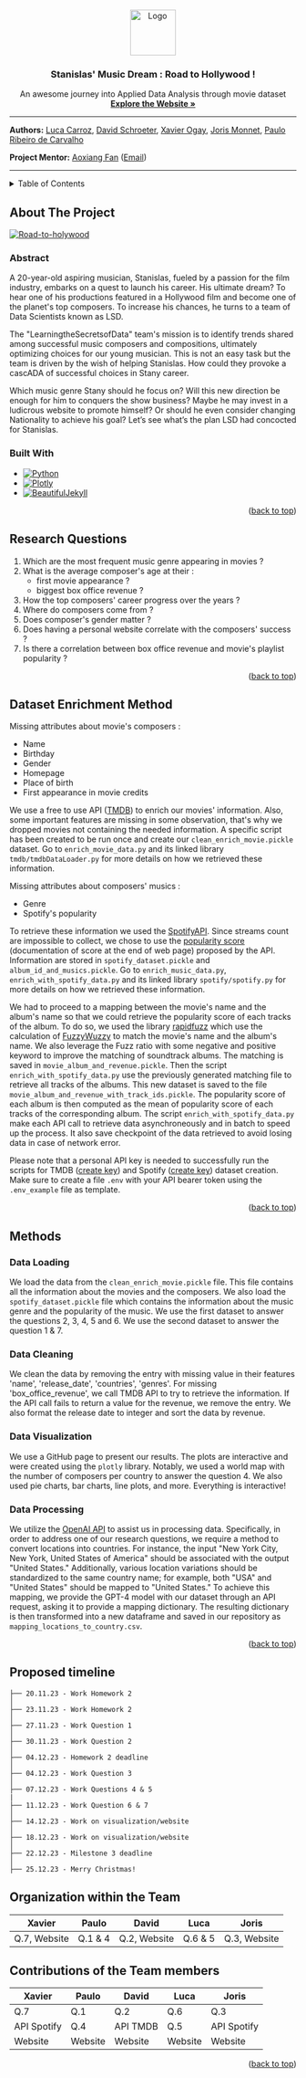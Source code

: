 <!-- Able a quick return to the top page -->
<a name="readme-top"></a>

<!-- PROJECT LOGO -->
<br />
<div align="center">
  <a href="https://github.com/epfl-ada/ada-2023-project-learningthesecretsofdata">
    <img src="assets/img/LSD_trans.png" alt="Logo" width="80" height="80">
  </a>

<h3 align="center">Stanislas' Music Dream : Road to Hollywood !</h3>

  <p align="center">
    An awesome journey into Applied Data Analysis through movie dataset
    <br />
    <a href="https://learningthesecretsofdata.github.io/CS-401_Website/"><strong>Explore the Website »</strong></a>
  </p>
</div>

---

**Authors:** [Luca Carroz](https://people.epfl.ch/emilie.carroz),
[David Schroeter](https://people.epfl.ch/david.schroeter),
[Xavier Ogay](https://people.epfl.ch/xavier.ogay), [Joris Monnet](https://people.epfl.ch/joris.monnet),
[Paulo Ribeiro de Carvalho](https://people.epfl.ch/paulo.ribeirodecarvalho)

**Project Mentor:** [Aoxiang Fan](https://people.epfl.ch/aoxiang.fan) ([Email](mailto:aoxiang.fan@epfl.ch))

---


<!-- TABLE OF CONTENTS -->
<details>
  <summary>Table of Contents</summary>
  <ol>
    <li>
      <a href="#about-the-project">About The Project</a>
      <ul>
        <li><a href="#abstract">Abstract</a></li>
        <li><a href="#built-with">Built With</a></li>
      </ul>
    </li>
    <li><a href="#research-questions">Research Questions</a></li>
    <li><a href="#dataset-enrichment-method">Dataset Enrichment Method</a></li>
    <li>
      <a href="#methods">Methods</a>
      <ul>
        <li><a href="#data-loading">Data Loading</a></li>
        <li><a href="#data-cleaning">Data Cleaning</a></li>
        <li><a href="#data-visualization">Data Visualization</a></li>
        <li><a href="#data-processing">Data Processing</a></li>
      </ul>
    </li>
    <li><a href="#proposed-timeline">Timeline</a></li>
    <li><a href="#organization-within-the-team">Organization within the Team</a></li>
  </ol>
</details>



<!-- ABOUT THE PROJECT -->

## About The Project

[![Road-to-holywood][product-screenshot]](https://learningthesecretsofdata.github.io/CS-401_Website/)

### Abstract

A 20-year-old aspiring musician, Stanislas, fueled by a passion for the film industry, embarks on a quest to launch his
career. His ultimate dream? To hear one of his productions featured in a Hollywood film and become one of the planet's
top composers. To increase his chances, he turns to a team of Data Scientists known as LSD.

The "LearningtheSecretsofData" team's mission is to identify trends shared among successful music composers and
compositions, ultimately
optimizing choices for our young musician. This is not an easy task but the team is driven by the wish of helping
Stanislas. How could they provoke a cascADA of successful choices in Stany career.

Which music genre Stany should he focus on? Will this new direction be enough for him to conquers the show business?
Maybe he may invest in a ludicrous website to promote himself? Or should he even consider changing Nationality to
achieve his goal? Let’s see what’s the plan LSD had concocted for Stanislas.

### Built With

* [![Python][Python.org]][Python-url]
* [![Plotly][Plotly.com]][Plotly-url]
* [![BeautifulJekyll][BeautifulJekyll.com]][BeautifulJekyll-url]

<p align="right">(<a href="#readme-top">back to top</a>)</p>

## Research Questions

1) Which are the most frequent music genre appearing in movies ?
2) What is the average composer's age at their :
    - first movie appearance ?
    - biggest box office revenue ?
3) How the top composers' career progress over the years ?
4) Where do composers come from ?
5) Does composer's gender matter ?
6) Does having a personal website correlate with the composers' success ?
7) Is there a correlation between box office revenue and movie's playlist popularity ?

<p align="right">(<a href="#readme-top">back to top</a>)</p>

## Dataset Enrichment Method

Missing attributes about movie's composers :

- Name
- Birthday
- Gender
- Homepage
- Place of birth
- First appearance in movie credits

We use a free to use API ([TMDB](https://www.themoviedb.org/?language=fr)) to enrich our movies' information. Also, some
important features are missing in some observation, that's why we dropped movies not containing the needed information.
A specific
script has been created to be run once and create our `clean_enrich_movie.pickle` dataset. Go to `enrich_movie_data.py`
and
its linked library `tmdb/tmdbDataLoader.py` for more details on how we retrieved these information.

Missing attributes about composers' musics :

- Genre
- Spotify's popularity

To retrieve these information we used the [SpotifyAPI](https://developer.spotify.com/documentation/web-api). Since
streams count are impossible to collect, we chose to use
the [popularity score](https://developer.spotify.com/documentation/web-api/reference/get-track)
(documentation of score at the end of web page) proposed by the API. Information are stored in `spotify_dataset.pickle`
and `album_id_and_musics.pickle`.
Go to `enrich_music_data.py`, `enrich_with_spotify_data.py` and its linked library `spotify/spotify.py` for more details
on how we retrieved these information.

We had to proceed to a mapping between the movie's name and the album's name so that we could retrieve the popularity
score of each tracks of the album.
To do so, we used the library [rapidfuzz](https://pypi.org/project/rapidfuzz/) which use the calculation
of [FuzzyWuzzy](https://github.com/seatgeek/fuzzywuzzy) to match the movie's name and the album's name.
We also leverage the Fuzz ratio with some negative and positive keyword to improve the matching of soundtrack albums.
The matching is saved in `movie_album_and_revenue.pickle`. Then the script `enrich_with_spotify_data.py` use the
previously generated matching file to retrieve all tracks of the albums. This new dataset is saved to the
file `movie_album_and_revenue_with_track_ids.pickle`.
The popularity score of each album is then computed as the mean of popularity score of each tracks of the corresponding
album.
The script `enrich_with_spotify_data.py` make each API call to retrieve data asynchroneously and in batch to speed up
the process. It also save checkpoint of the data retrieved to avoid losing data in case of network error.

Please note that a personal API key is needed to successfully run the scripts for
TMDB ([create key](https://developer.themoviedb.org/reference/intro/getting-started))
and Spotify ([create key](https://developer.spotify.com/documentation/web-api/tutorials/getting-started)) dataset
creation.
Make sure to create a file `.env` with your API bearer token using the `.env_example` file as template.

<p align="right">(<a href="#readme-top">back to top</a>)</p>

## Methods

### Data Loading

We load the data from the `clean_enrich_movie.pickle` file. This file contains all the information about the movies and
the composers. We also load the `spotify_dataset.pickle` file which contains the information about the music genre and
the popularity of the music. We use the first dataset to answer the questions 2, 3, 4, 5 and 6. We use the second
dataset to answer the question 1 & 7.

### Data Cleaning

We clean the data by removing the entry with missing value in their features 'name', 'release_date',
'countries', 'genres'. For missing 'box_office_revenue', we call TMDB API to try to retrieve the information.
If the API call fails to return a value for the revenue, we remove the entry.
We also format the release date to integer and sort the data by revenue.

### Data Visualization

We use a GitHub page to present our results. The plots are interactive and were created using the `plotly`
library. Notably, we used a world map with the number of composers per country to answer the question 4.
We also used pie charts, bar charts, line plots, and more. Everything is interactive!

### Data Processing

We utilize the [OpenAI API](https://platform.openai.com/docs/introduction) to assist us in processing data.
Specifically, in order to address one of our research questions, we require a method to convert locations into
countries. For instance, the input "New York City, New York, United States of America" should be associated with the
output "United States." Additionally, various location variations should be standardized to the same country name; for
example, both "USA" and "United States" should be mapped to "United States." To achieve this mapping, we provide the
GPT-4 model with our dataset through an API request, asking it to provide a mapping dictionary. The resulting dictionary
is then transformed into a new dataframe and saved in our repository as `mapping_locations_to_country.csv`.

<p align="right">(<a href="#readme-top">back to top</a>)</p>

## Proposed timeline

```
├── 20.11.23 - Work Homework 2
│  
├── 23.11.23 - Work Homework 2
│  
├── 27.11.23 - Work Question 1
│  
├── 30.11.23 - Work Question 2
│  
├── 04.12.23 - Homework 2 deadline
│  
├── 04.12.23 - Work Question 3
│  
├── 07.12.23 - Work Questions 4 & 5
|
├── 11.12.23 - Work Question 6 & 7
│
├── 14.12.23 - Work on visualization/website
│  
├── 18.12.23 - Work on visualization/website
│    
├── 22.12.23 - Milestone 3 deadline
│  
├── 25.12.23 - Merry Christmas!

```

## Organization within the Team

| Xavier       | Paulo   | David        | Luca    | Joris        |
|--------------|---------|--------------|---------|--------------|
| Q.7, Website | Q.1 & 4 | Q.2, Website | Q.6 & 5 | Q.3, Website |

## Contributions of the Team members

| Xavier      | Paulo   | David    | Luca    | Joris       |
|-------------|---------|----------|---------|-------------|
| Q.7         | Q.1     | Q.2      | Q.6     | Q.3         |
| API Spotify | Q.4     | API TMDB | Q.5     | API Spotify |
| Website     | Website | Website  | Website | Website     |

<p align="right">(<a href="#readme-top">back to top</a>)</p>

<!-- MARKDOWN LINKS & IMAGES -->
<!-- https://www.markdownguide.org/basic-syntax/#reference-style-links -->

[Python.org]: https://img.shields.io/badge/Python-3776AB?style=for-the-badge&logo=python&logoColor=white

[Python-url]: https://www.python.org/

[Plotly.com]: https://img.shields.io/badge/Plotly-239120?style=for-the-badge&logo=plotly&logoColor=white

[Plotly-url]: https://plotly.com/

[BeautifulJekyll.com]: https://img.shields.io/badge/Beautiful%20Jekyll-%23FF0000.svg?style=for-the-badge&logo=Jekyll&logoColor=white

[BeautifulJekyll-url]: https://beautifuljekyll.com/

[product-screenshot]: assets/img/header_holy.png









